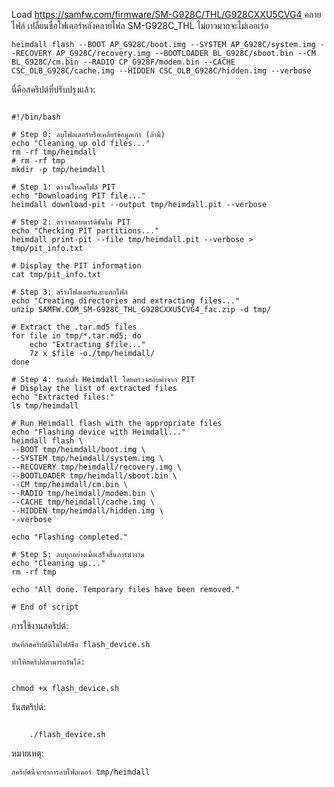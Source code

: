 Load https://samfw.com/firmware/SM-G928C/THL/G928CXXU5CVG4
คลายไฟล์ เปลี่ยนชื่อโฟเดอร์หลังคลายไฟล SM-G928C_THL ไม่ยาวมากจะไม่เออเร่อ

```
heimdall flash --BOOT AP_G928C/boot.img --SYSTEM AP_G928C/system.img --RECOVERY AP_G928C/recovery.img --BOOTLOADER BL_G928C/sboot.bin --CM BL_G928C/cm.bin --RADIO CP_G928F/modem.bin --CACHE CSC_OLB_G928C/cache.img --HIDDEN CSC_OLB_G928C/hidden.img --verbose
```

นี่คือสคริปต์ที่ปรับปรุงแล้ว:

```

#!/bin/bash

# Step 0: ลบโฟลเดอร์หรือเคลียร์ข้อมูลเก่า (ถ้ามี)
echo "Cleaning up old files..."
rm -rf tmp/heimdall
# rm -rf tmp
mkdir -p tmp/heimdall

# Step 1: ดาวน์โหลดไฟล์ PIT
echo "Downloading PIT file..."
heimdall download-pit --output tmp/heimdall.pit --verbose

# Step 2: ตรวจสอบพาร์ติชันใน PIT
echo "Checking PIT partitions..."
heimdall print-pit --file tmp/heimdall.pit --verbose > tmp/pit_info.txt

# Display the PIT information
cat tmp/pit_info.txt

# Step 3: สร้างโฟลเดอร์และแตกไฟล์
echo "Creating directories and extracting files..."
unzip SAMFW.COM_SM-G928C_THL_G928CXXU5CVG4_fac.zip -d tmp/

# Extract the .tar.md5 files
for file in tmp/*.tar.md5; do
    echo "Extracting $file..."
    7z x $file -o./tmp/heimdall/
done

# Step 4: รันคำสั่ง Heimdall โดยตรวจสอบค่าจาก PIT
# Display the list of extracted files
echo "Extracted files:"
ls tmp/heimdall

# Run Heimdall flash with the appropriate files
echo "Flashing device with Heimdall..."
heimdall flash \
--BOOT tmp/heimdall/boot.img \
--SYSTEM tmp/heimdall/system.img \
--RECOVERY tmp/heimdall/recovery.img \
--BOOTLOADER tmp/heimdall/sboot.bin \
--CM tmp/heimdall/cm.bin \
--RADIO tmp/heimdall/modem.bin \
--CACHE tmp/heimdall/cache.img \
--HIDDEN tmp/heimdall/hidden.img \
--verbose

echo "Flashing completed."

# Step 5: ลบทุกอย่างเมื่อเสร็จสิ้นการทำงาน
echo "Cleaning up..."
rm -rf tmp

echo "All done. Temporary files have been removed."

# End of script
```
การใช้งานสคริปต์:

    บันทึกสคริปต์นี้ในไฟล์ชื่อ flash_device.sh

    ทำให้สคริปต์สามารถรันได้:

```

chmod +x flash_device.sh
```
รันสคริปต์:

```

    ./flash_device.sh
```
หมายเหตุ:

    สคริปต์นี้จะทำการลบโฟลเดอร์ tmp/heimdall 
